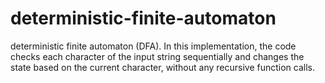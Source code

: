 # deterministic-finite-automaton
deterministic finite automaton (DFA). In this implementation, the code checks each character of the input string sequentially and changes the state based on the current character, without any recursive function calls.
